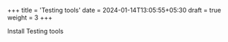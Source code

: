 +++
title = 'Testing tools'
date = 2024-01-14T13:05:55+05:30
draft = true
weight = 3
+++

Install Testing tools